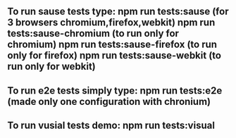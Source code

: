 To run sause tests type:
npm run tests:sause (for 3 browsers chromium,firefox,webkit)
npm run tests:sause-chromium (to run only for chromium)
npm run tests:sause-firefox (to run only for firefox)
npm run tests:sause-webkit (to run only for webkit)
-----
To run e2e tests simply type:
npm run tests:e2e     (made only one configuration with chronium)
-----
To run vusial tests demo:
npm run tests:visual
-----
